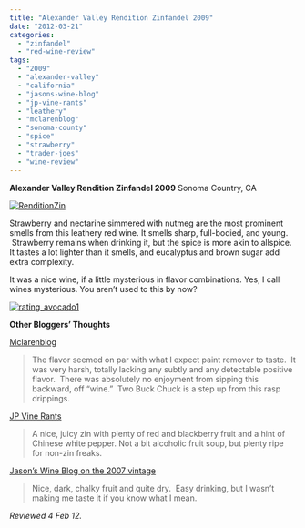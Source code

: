 ```yaml
---
title: "Alexander Valley Rendition Zinfandel 2009"
date: "2012-03-21"
categories: 
  - "zinfandel"
  - "red-wine-review"
tags: 
  - "2009"
  - "alexander-valley"
  - "california"
  - "jasons-wine-blog"
  - "jp-vine-rants"
  - "leathery"
  - "mclarenblog"
  - "sonoma-county"
  - "spice"
  - "strawberry"
  - "trader-joes"
  - "wine-review"
---
```


**Alexander Valley Rendition Zinfandel 2009** Sonoma Country, CA

[![](http://s3.amazonaws.com/thegourmez-wpmedia/2012/03/RenditionZin.jpg "RenditionZin")](http://s3.amazonaws.com/thegourmez-wpmedia/2012/03/RenditionZin.jpg)

Strawberry and nectarine simmered with nutmeg are the most prominent smells from this leathery red wine. It smells sharp, full-bodied, and young.  Strawberry remains when drinking it, but the spice is more akin to allspice. It tastes a lot lighter than it smells, and eucalyptus and brown sugar add extra complexity.

It was a nice wine, if a little mysterious in flavor combinations. Yes, I call wines mysterious. You aren’t used to this by now?

[![](http://s3.amazonaws.com/thegourmez-wpmedia/2009/02/rating_avocado1.gif "rating_avocado1")](http://s3.amazonaws.com/thegourmez-wpmedia/2009/02/rating_avocado1.gif)

**Other Bloggers’ Thoughts**

[Mclarenblog](http://mclarenblog.com/?p=1577)

> The flavor seemed on par with what I expect paint remover to taste.  It was very harsh, totally lacking any subtly and any detectable positive flavor.  There was absolutely no enjoyment from sipping this backward, off “wine.”  Two Buck Chuck is a step up from this rasp drippings.

[JP Vine Rants](http://jpvinerants.blogspot.com/2011/07/low-buck-reds-part-1-old-standbys.html)

> A nice, juicy zin with plenty of red and blackberry fruit and a hint of Chinese white pepper. Not a bit alcoholic fruit soup, but plenty ripe for non-zin freaks.

[Jason’s Wine Blog on the 2007 vintage](http://jasonswineblog.com/2009/02/21/trader-joes-wine-reviews-clearing-the-queue/)

> Nice, dark, chalky fruit and quite dry.  Easy drinking, but I wasn’t making me taste it if you know what I mean.

_Reviewed 4 Feb 12._
